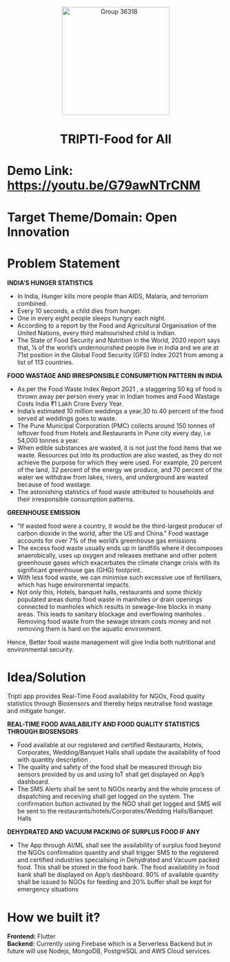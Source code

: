 <p align="center"> <img width="250" alt="Group 36318" src="https://user-images.githubusercontent.com/88873588/162627991-b51f0aa5-43a4-468d-b229-a469ad9abe58.png">


  
# <p align="center"> TRIPTI-Food for All  </p>
  
  
# Demo Link: https://youtu.be/G79awNTrCNM

# Target Theme/Domain: Open Innovation

# Problem Statement
**INDIA’S HUNGER STATISTICS**

- In India, Hunger kills more people than AIDS, Malaria, and terrorism combined.
- Every 10 seconds, a child dies from hunger.
- One in every eight people sleeps hungry each night.
- According to a report by the Food and Agricultural Organisation of the United Nations, every third malnourished child is Indian. 
- The State of Food Security and Nutrition in the World, 2020 report says that, ¼ of the world’s undernourished people live in India and we are at 71st position in the  Global Food Security (GFS) Index 2021 from among a list of 113 countries. 

**FOOD WASTAGE AND IRRESPONSIBLE CONSUMPTION PATTERN IN INDIA**

- As per the Food Waste Index Report 2021 , a staggering 50 kg of food is thrown away per person every year in Indian homes and Food Wastage Costs India ₹1 Lakh Crore Every Year. 
- India’s estimated 10 million weddings a year,30 to 40 percent of the food served at weddings goes to waste.
- The Pune Municipal Corporation (PMC) collects around 150 tonnes of leftover food from Hotels and Restaurants in Pune city every day, i.e 54,000 tonnes a year.
- When edible substances are wasted, it is not just the food items that we waste. Resources put into its production are also wasted, as they do not achieve the purpose for which they were used. For example, 20 percent of the land, 32 percent of the energy we produce, and 70 percent of the water we withdraw from lakes, rivers, and underground are wasted because of food wastage.
- The astonishing statistics of food waste attributed to households and their irresponsible consumption patterns.

**GREENHOUSE EMISSION**


- “If wasted food were a country, it would be the third-largest producer of carbon dioxide in the world, after the US and China.” Food wastage accounts for over 7% of the world’s greenhouse gas emissions
- The excess food waste usually ends up in landfills where it decomposes anaerobically, uses up oxygen and releases methane and other potent greenhouse gases which exacerbates the climate change crisis with its significant greenhouse gas (GHG) footprint. 
- With less food waste, we can minimise such excessive use of fertilisers, which has huge environmental impacts.
- Not only this, Hotels, banquet halls, restaurants and some thickly populated areas dump food waste in manholes or drain openings connected to manholes which results in sewage-line blocks in many areas. This leads to sanitary blockage and overflowing manholes . Removing food waste from the sewage stream costs money and not removing them is hard on the aquatic environment. 

Hence, Better food waste management will give India both nutritional and environmental security.

# Idea/Solution

Tripti app provides Real-Time Food availability for NGOs, Food quality statistics through Biosensors  and thereby helps neutralise food wastage and mitigate hunger.

**REAL-TIME FOOD AVAILABILITY AND FOOD QUALITY STATISTICS THROUGH BIOSENSORS**
- Food available at our registered and certified Restaurants, Hotels, Corporates, Wedding/Banquet Halls shall update the availability of food with quantity description . 
- The quality and safety of the food shall be measured through bio sensors provided by us and using IoT shall get displayed on App’s dashboard. 
- The SMS Alerts shall be sent to NGOs nearby and the whole process of dispatching and receiving shall get logged on the system. The confirmation button activated by the NGO shall get logged and SMS will be sent to the restaurants/hotels/Corporates/Wedding Halls/Banquet Halls

**DEHYDRATED AND VACUUM PACKING OF SURPLUS FOOD IF ANY**
- The App through AI/ML shall see the availability of surplus food beyond the NGOs confirmation quantity and shall trigger SMS to the registered and certified industries specialising in Dehydrated and Vacuum packed food. This shall be stored in the food bank. The food availability in food bank shall be displayed on App’s dashboard. 80% of available quantity shall be issued to NGOs for feeding and 20% buffer shall be kept for emergency situations

# How we built it?
**Frontend:** Flutter <br>
**Backend:** Currently using Firebase which is a Serverless Backend but in future will use Nodejs, MongoDB, PostgreSQL and AWS Cloud services.

